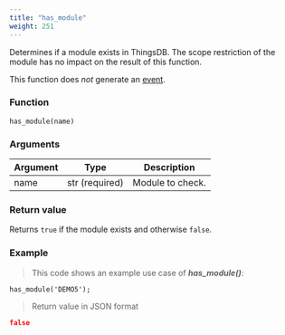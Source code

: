 ```yaml
---
title: "has_module"
weight: 251
---
```


Determines if a module exists in ThingsDB. The scope restriction of the module has no impact on the result of this function.

This function does *not* generate an [event](../../overview/events).

### Function

`has_module(name)`

### Arguments

Argument | Type | Description
-------- | ---- | -----------
name | str (required) | Module to check.

### Return value

Returns `true` if the module exists and otherwise `false`.

### Example

> This code shows an example use case of ***has_module()***:

```thingsdb,json_response,@t
has_module('DEMO5');
```

> Return value in JSON format

```json
false
```
